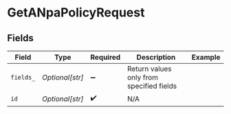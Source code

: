 # GetANpaPolicyRequest


## Fields

| Field                                    | Type                                     | Required                                 | Description                              | Example                                  |
| ---------------------------------------- | ---------------------------------------- | ---------------------------------------- | ---------------------------------------- | ---------------------------------------- |
| `fields_`                                | *Optional[str]*                          | :heavy_minus_sign:                       | Return values only from specified fields | <string>                                 |
| `id`                                     | *Optional[str]*                          | :heavy_check_mark:                       | N/A                                      | <integer>                                |